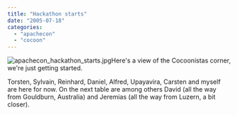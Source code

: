 ```yaml
---
title: "Hackathon starts"
date: "2005-07-18"
categories: 
  - "apachecon"
  - "cocoon"
---
```


![apachecon_hackathon_starts.jpg](images/apachecon_hackathon_starts.jpg)Here's a view of the Cocoonistas corner, we're just getting started.

Torsten, Sylvain, Reinhard, Daniel, Alfred, Upayavira, Carsten and myself are here for now. On the next table are among others David (all the way from Gouldburn, Australia) and Jeremias (all the way from Luzern, a bit closer).
